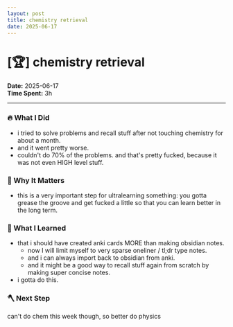 ```yaml
---
layout: post
title: chemistry retrieval
date: 2025-06-17
---
```

# [🏆] chemistry retrieval

**Date:** 2025-06-17  
**Time Spent:** 3h 

---

### 🔥 What I Did
- i tried to solve problems and recall stuff after not touching chemistry for about a month.
- and it went pretty worse.
- couldn't do 70% of the problems. and that's pretty fucked, because it was not even HIGH level stuff.

### 🎯 Why It Matters
- this is a very important step for ultralearning something: you gotta grease the groove and get fucked a little so that you can learn better in the long term.

### 🧠 What I Learned
- that i should have created anki cards MORE than making obsidian notes. 
    - now I will limit myself to very sparse oneliner / tl;dr type notes.
    - and i can always import back to obsidian from anki.
    - and it might be a good way to recall stuff again from scratch by making super concise notes.
- i gotta do this.

### 🪓 Next Step
can't do chem this week though, so better do physics
